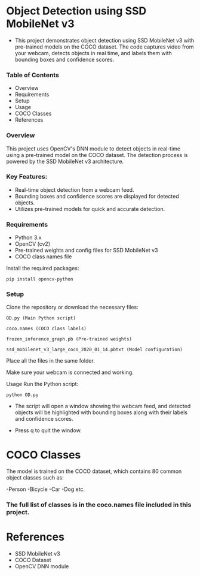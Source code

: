 # Object Detection using SSD MobileNet v3
- This project demonstrates object detection using SSD MobileNet v3 with pre-trained models on the COCO dataset. The code captures video from your webcam, detects objects in real time, and labels them with bounding boxes and confidence scores.

### Table of Contents
- Overview
- Requirements
- Setup
- Usage
- COCO Classes
- References

### Overview
This project uses OpenCV's DNN module to detect objects in real-time using a pre-trained model on the COCO dataset. The detection process is powered by the SSD MobileNet v3 architecture.

### Key Features:

- Real-time object detection from a webcam feed.
- Bounding boxes and confidence scores are displayed for detected objects.
- Utilizes pre-trained models for quick and accurate detection.

### Requirements
- Python 3.x
- OpenCV (cv2)
- Pre-trained weights and config files for SSD MobileNet v3
- COCO class names file

Install the required packages:
```
pip install opencv-python
```


### Setup
Clone the repository or download the necessary files:
```
OD.py (Main Python script)
```
```
coco.names (COCO class labels)
```
```
frozen_inference_graph.pb (Pre-trained weights)
```
```
ssd_mobilenet_v3_large_coco_2020_01_14.pbtxt (Model configuration)
```
Place all the files in the same folder.


Make sure your webcam is connected and working.

Usage
Run the Python script:
```
python OD.py
```
- The script will open a window showing the webcam feed, and detected objects will be highlighted with bounding boxes along with their labels and confidence scores.

- Press q to quit the window.

# COCO Classes

The model is trained on the COCO dataset, which contains 80 common object classes such as:

-Person
-Bicycle
-Car
-Dog etc.

### The full list of classes is in the coco.names file included in this project.

# References
- SSD MobileNet v3
- COCO Dataset
- OpenCV DNN module
